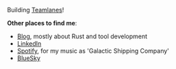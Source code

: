 Building [Teamlanes](https://teamlanes.com)!

**Other places to find me**:
- [Blog](https://jesselawson.dev), mostly about Rust and tool development
- [LinkedIn](https://linkedin.com/in/jesselawson)
- [Spotify](https://open.spotify.com/artist/0JvyvvFS32tdn81gGsXhWc), for my music as 'Galactic Shipping Company'
- [BlueSky](https://bsky.app/profile/jesselawson.dev)
